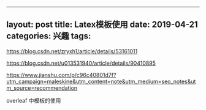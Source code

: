 <!--
 * @Author: your name
 * @Date: 2020-01-13 16:58:43
 * @LastEditTime: 2020-01-13 19:41:23
 * @LastEditors: your name
 * @Description: In User Settings Edit
 * @FilePath: \heylypp.github.io\_posts\2019-04-21-Latex使用.md
 -->
---
layout: post
title: Latex模板使用
date: 2019-04-21 
categories: 兴趣
tags: 
---

https://blog.csdn.net/zryxh1/article/details/53161011

https://blog.csdn.net/u013531940/article/details/90410895

https://www.jianshu.com/p/c96c40801d7f?utm_campaign=maleskine&utm_content=note&utm_medium=seo_notes&utm_source=recommendation

overleaf 中模板的使用